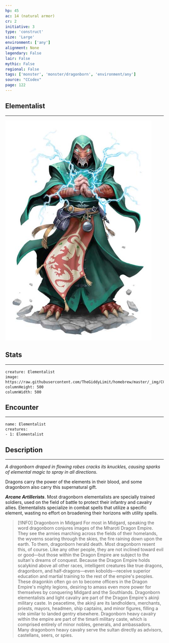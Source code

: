 ```yaml
---
hp: 45
ac: 14 (natural armor)
cr: 2
initiative: 3
type: 'construct'    
size: 'Large'
environment: ['any']
alignment: None
legendary: False
lair: False
mythic: False
regional: False
tags: ['monster', 'monster/dragonborn', 'environment/any']
source: "CCodex"
page: 122
---
```


## Elementalist
---

![|600](https://raw.githubusercontent.com/TheGiddyLimit/homebrew/master/_img/CCodex/elementalist.jpg)

## Stats
---

```statblock
creature: Elementalist
image: https://raw.githubusercontent.com/TheGiddyLimit/homebrew/master/_img/CCodex/elementalist_token.png
columnHeight: 500
columnWidth: 500
```

## Encounter
---

```encounter-table
name: Elementalist
creatures:
- 1: Elementalist
```

## Description
---
_A dragonborn draped in flowing robes cracks its knuckles, causing sparks of elemental magic to spray in all directions._

Dragons carry the power of the elements in their blood, and some dragonborn also carry this supernatural gift.

**_Arcane Artillerists_**. Most dragonborn elementalists are specially trained soldiers, used on the field of battle to protect their infantry and cavalry allies. Elementalists specialize in combat spells that utilize a specific element, wasting no effort on broadening their horizons with utility spells.


> [!INFO] Dragonborn in Midgard
>For most in Midgard, speaking the word dragonborn conjures images of the Mharoti Dragon Empire. They see the armies marching across the fields of their homelands, the wyverns soaring through the skies, the fire raining down upon the earth. To them, dragonborn herald death.
>Most dragonborn resent this, of course. Like any other people, they are not inclined toward evil or good—but those within the Dragon Empire are subject to the sultan's dreams of conquest. Because the Dragon Empire holds scalykind above all other races, intelligent creatures like true dragons, dragonborn, and half‑dragons—even kobolds—receive superior education and martial training to the rest of the empire's peoples.
>These dragonkin often go on to become officers in the Dragon Empire's mighty legions, desiring to amass even more power for themselves by conquering Midgard and the Southlands. Dragonborn elementalists and light cavalry are part of the Dragon Empire's akinji military caste. In peacetime, the akinji are its landholders, merchants, priests, mayors, headmen, ship captains, and minor figures, filling a role similar to landed gentry elsewhere. Dragonborn heavy cavalry within the empire are part of the timarli military caste, which is comprised entirely of minor nobles, generals, and ambassadors. Many dragonborn heavy cavalry serve the sultan directly as advisors, castellans, seers, or spies.




